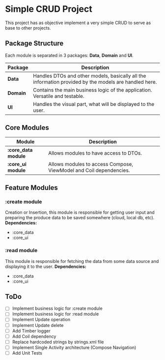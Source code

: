 # Simple CRUD Project
This project has as objective implement a very simple CRUD to serve as base to other projects.

## Package Structure
Each module is separated in 3 packages: **Data**, **Domain** and **UI**.

| Package    | Description                                                                                           |
|------------|-------------------------------------------------------------------------------------------------------|
| **Data**   | Handles DTOs and other models, basically all the information provided by the models are handled here. |
| **Domain** | Contains the main business logic of the application. Versatile and testable.                          |
| **UI**     | Handles the visual part, what will be displayed to the user.                                          |

## Core Modules
| Module                | Description                                                        |
|-----------------------|--------------------------------------------------------------------|
| **:core_data module** | Allows modules to have access to DTOs.                             |
| **:core_ui module**   | Allows modules to access Compose, ViewModel and Coil dependencies. |

## Feature Modules
### :create module
Creation or Insertion, this module is responsible for getting user input and preparing the produce data to be saved somewhere (cloud, local db, etc).
**Dependencies:**
- :core_data
- :core_ui

### :read module
This module is responsible for fetching the data from some data source and displaying it to the user.
**Dependencies:**
- :core_data
- :core_ui

## ToDo
- [ ] Implement business logic for :create module
- [ ] Implement business logic for :read module
- [ ] Implement Update operation
- [ ] Implement Update delete
- [ ] Add Timber logger
- [ ] Add Coil dependency
- [ ] Replace hardcoded strings by strings.xml file
- [ ] Implement Single Activity architecture (Compose Navigation)
- [ ] Add Unit Tests